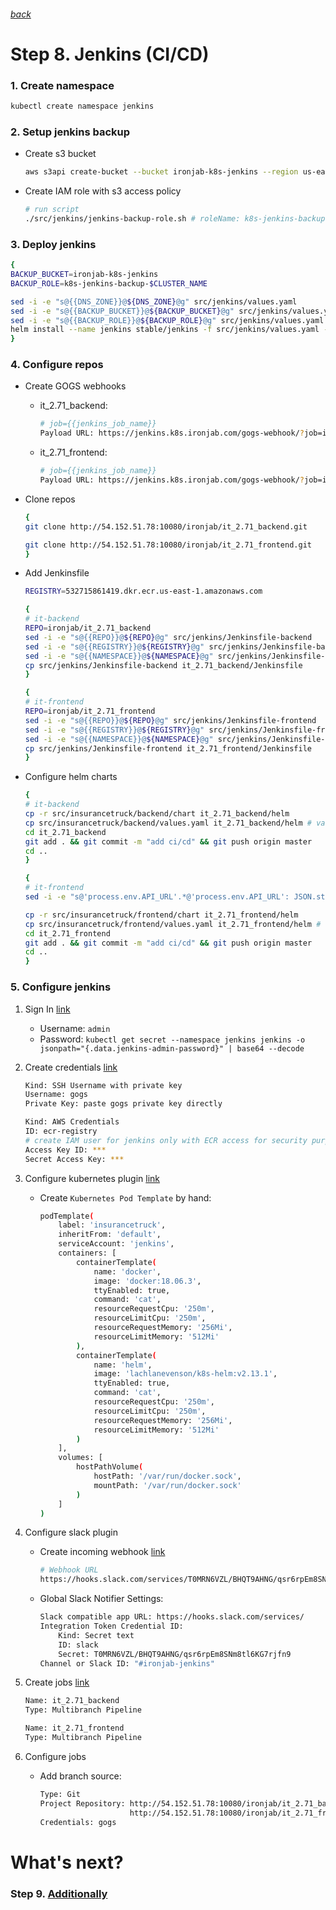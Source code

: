 ###### [back](http://54.152.51.78:10080/ironjab/it-k8s/src/master/docs/step7.md)

# Step 8. Jenkins (CI/CD)

### 1. Create namespace

```sh
kubectl create namespace jenkins
```

### 2. Setup jenkins backup

* Create s3 bucket
    ```sh
    aws s3api create-bucket --bucket ironjab-k8s-jenkins --region us-east-1
    ```
* Create IAM role with s3 access policy 
    ```sh
    # run script
    ./src/jenkins/jenkins-backup-role.sh # roleName: k8s-jenkins-backup-$CLUSTER_NAME
    ```

### 3. Deploy jenkins

```sh
{
BACKUP_BUCKET=ironjab-k8s-jenkins
BACKUP_ROLE=k8s-jenkins-backup-$CLUSTER_NAME

sed -i -e "s@{{DNS_ZONE}}@${DNS_ZONE}@g" src/jenkins/values.yaml
sed -i -e "s@{{BACKUP_BUCKET}}@${BACKUP_BUCKET}@g" src/jenkins/values.yaml
sed -i -e "s@{{BACKUP_ROLE}}@${BACKUP_ROLE}@g" src/jenkins/values.yaml
helm install --name jenkins stable/jenkins -f src/jenkins/values.yaml --namespace jenkins
}
```

### 4. Configure repos

* Create GOGS webhooks
    * it_2.71_backend:

        ```sh
        # job={{jenkins_job_name}}
        Payload URL: https://jenkins.k8s.ironjab.com/gogs-webhook/?job=it_2.71_backend
        ```
    * it_2.71_frontend:
    
        ```sh
        # job={{jenkins_job_name}}
        Payload URL: https://jenkins.k8s.ironjab.com/gogs-webhook/?job=it_2.71_frontend
        ```

* Clone repos

    ```sh
    {
    git clone http://54.152.51.78:10080/ironjab/it_2.71_backend.git

    git clone http://54.152.51.78:10080/ironjab/it_2.71_frontend.git
    }
    ```

* Add Jenkinsfile

    ```sh
    REGISTRY=532715861419.dkr.ecr.us-east-1.amazonaws.com

    {
    # it-backend
    REPO=ironjab/it_2.71_backend
    sed -i -e "s@{{REPO}}@${REPO}@g" src/jenkins/Jenkinsfile-backend
    sed -i -e "s@{{REGISTRY}}@${REGISTRY}@g" src/jenkins/Jenkinsfile-backend
    sed -i -e "s@{{NAMESPACE}}@${NAMESPACE}@g" src/jenkins/Jenkinsfile-backend
    cp src/jenkins/Jenkinsfile-backend it_2.71_backend/Jenkinsfile
    }

    {
    # it-frontend
    REPO=ironjab/it_2.71_frontend
    sed -i -e "s@{{REPO}}@${REPO}@g" src/jenkins/Jenkinsfile-frontend
    sed -i -e "s@{{REGISTRY}}@${REGISTRY}@g" src/jenkins/Jenkinsfile-frontend
    sed -i -e "s@{{NAMESPACE}}@${NAMESPACE}@g" src/jenkins/Jenkinsfile-frontend
    cp src/jenkins/Jenkinsfile-frontend it_2.71_frontend/Jenkinsfile
    }
    ```

* Configure helm charts

    ```sh
    {
    # it-backend
    cp -r src/insurancetruck/backend/chart it_2.71_backend/helm
    cp src/insurancetruck/backend/values.yaml it_2.71_backend/helm # values.yaml should be configured from the previous step7
    cd it_2.71_backend 
    git add . && git commit -m "add ci/cd" && git push origin master
    cd ..
    }

    {
    # it-frontend
    sed -i -e "s@'process.env.API_URL'.*@'process.env.API_URL': JSON.stringify('https://backend.${NAMESPACE}.${DNS_ZONE}'),@g" it_2.71_frontend/webpack.dev.config.js

    cp -r src/insurancetruck/frontend/chart it_2.71_frontend/helm
    cp src/insurancetruck/frontend/values.yaml it_2.71_frontend/helm # values.yaml should be configured from the previous step7
    cd it_2.71_frontend
    git add . && git commit -m "add ci/cd" && git push origin master
    cd ..
    }
    ```

### 5. Configure jenkins

1. Sign In [link](https://jenkins.k8s.ironjab.com/login)
    * Username: `admin`
    * Password: `kubectl get secret --namespace jenkins jenkins -o jsonpath="{.data.jenkins-admin-password}" | base64 --decode`
2. Create credentials [link](https://jenkins.k8s.ironjab.com/credentials/store/system/domain/_/newCredentials)

    ```sh
    Kind: SSH Username with private key
    Username: gogs
    Private Key: paste gogs private key directly
    ```

    ```sh
    Kind: AWS Credentials
    ID: ecr-registry
    # create IAM user for jenkins only with ECR access for security purpose
    Access Key ID: ***
    Secret Access Key: ***
    ```
3. Configure kubernetes plugin  [link](https://jenkins.k8s.ironjab.com/configure)
    * Create `Kubernetes Pod Template` by hand:

        ```sh
        podTemplate(
            label: 'insurancetruck', 
            inheritFrom: 'default',
            serviceAccount: 'jenkins',
            containers: [
                containerTemplate(
                    name: 'docker', 
                    image: 'docker:18.06.3',
                    ttyEnabled: true,
                    command: 'cat',
                    resourceRequestCpu: '250m',
                    resourceLimitCpu: '250m',
                    resourceRequestMemory: '256Mi',
                    resourceLimitMemory: '512Mi'
                ),
                containerTemplate(
                    name: 'helm', 
                    image: 'lachlanevenson/k8s-helm:v2.13.1',
                    ttyEnabled: true,
                    command: 'cat',
                    resourceRequestCpu: '250m',
                    resourceLimitCpu: '250m',
                    resourceRequestMemory: '256Mi',
                    resourceLimitMemory: '512Mi'
                )
            ],
            volumes: [
                hostPathVolume(
                    hostPath: '/var/run/docker.sock',
                    mountPath: '/var/run/docker.sock'
                )
            ]
        )
        ```

4. Configure slack plugin
    * Create incoming webhook [link](https://api.slack.com/incoming-webhooks)

        ```sh
        # Webhook URL
        https://hooks.slack.com/services/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
        ```

    * Global Slack Notifier Settings:

        ```sh
        Slack compatible app URL: https://hooks.slack.com/services/
        Integration Token Credential ID:
            Kind: Secret text
            ID: slack
            Secret: T0MRN6VZL/BHQT9AHNG/qsr6rpEm8SNm8tl6KG7rjfn9
        Channel or Slack ID: "#ironjab-jenkins"
        ```

5. Create jobs [link](https://jenkins.k8s.ironjab.com/view/all/newJob)

    ```sh
    Name: it_2.71_backend
    Type: Multibranch Pipeline
    ```

    ```sh
    Name: it_2.71_frontend
    Type: Multibranch Pipeline
    ```

6. Configure jobs
    * Add branch source:
    
        ```sh
        Type: Git
        Project Repository: http://54.152.51.78:10080/ironjab/it_2.71_backend
                            http://54.152.51.78:10080/ironjab/it_2.71_frontend
        Credentials: gogs
        ```

# What's next?

### Step 9. [Additionally](http://54.152.51.78:10080/ironjab/it-k8s/src/master/docs/step9.md)
